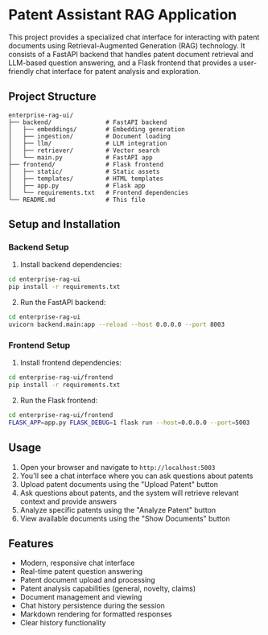 # Patent Assistant RAG Application

This project provides a specialized chat interface for interacting with patent documents using Retrieval-Augmented Generation (RAG) technology. It consists of a FastAPI backend that handles patent document retrieval and LLM-based question answering, and a Flask frontend that provides a user-friendly chat interface for patent analysis and exploration.

## Project Structure

```
enterprise-rag-ui/
├── backend/               # FastAPI backend
│   ├── embeddings/        # Embedding generation
│   ├── ingestion/         # Document loading
│   ├── llm/               # LLM integration
│   ├── retriever/         # Vector search
│   └── main.py            # FastAPI app
├── frontend/              # Flask frontend
│   ├── static/            # Static assets
│   ├── templates/         # HTML templates
│   ├── app.py             # Flask app
│   └── requirements.txt   # Frontend dependencies
└── README.md              # This file
```

## Setup and Installation

### Backend Setup

1. Install backend dependencies:

```bash
cd enterprise-rag-ui
pip install -r requirements.txt
```

2. Run the FastAPI backend:

```bash
cd enterprise-rag-ui
uvicorn backend.main:app --reload --host 0.0.0.0 --port 8003
```

### Frontend Setup

1. Install frontend dependencies:

```bash
cd enterprise-rag-ui/frontend
pip install -r requirements.txt
```

2. Run the Flask frontend:

```bash
cd enterprise-rag-ui/frontend
FLASK_APP=app.py FLASK_DEBUG=1 flask run --host=0.0.0.0 --port=5003
```

## Usage

1. Open your browser and navigate to `http://localhost:5003`
2. You'll see a chat interface where you can ask questions about patents
3. Upload patent documents using the "Upload Patent" button
4. Ask questions about patents, and the system will retrieve relevant context and provide answers
5. Analyze specific patents using the "Analyze Patent" button
6. View available documents using the "Show Documents" button

## Features

- Modern, responsive chat interface
- Real-time patent question answering
- Patent document upload and processing
- Patent analysis capabilities (general, novelty, claims)
- Document management and viewing
- Chat history persistence during the session
- Markdown rendering for formatted responses
- Clear history functionality
